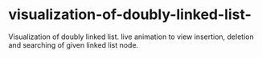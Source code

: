 # visualization-of-doubly-linked-list-
Visualization of doubly linked list. live animation to view insertion, deletion and searching of given linked list node.

